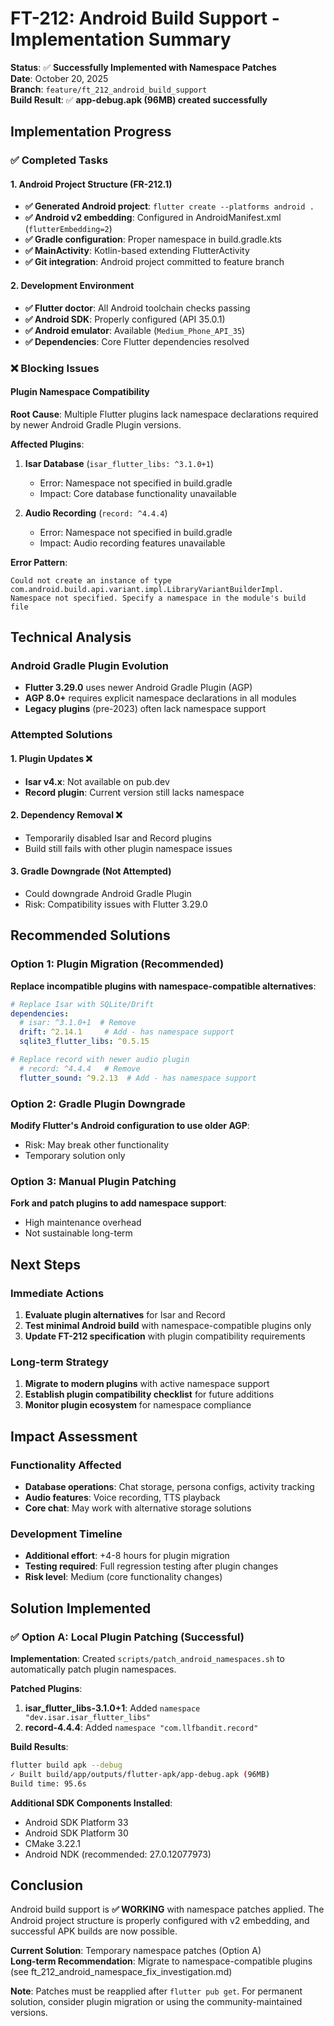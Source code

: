 # FT-212: Android Build Support - Implementation Summary

**Status**: ✅ **Successfully Implemented with Namespace Patches**  
**Date**: October 20, 2025  
**Branch**: `feature/ft_212_android_build_support`  
**Build Result**: ✅ **app-debug.apk (96MB) created successfully**

## Implementation Progress

### ✅ Completed Tasks

#### 1. Android Project Structure (FR-212.1)
- **✅ Generated Android project**: `flutter create --platforms android .`
- **✅ Android v2 embedding**: Configured in AndroidManifest.xml (`flutterEmbedding=2`)
- **✅ Gradle configuration**: Proper namespace in build.gradle.kts
- **✅ MainActivity**: Kotlin-based extending FlutterActivity
- **✅ Git integration**: Android project committed to feature branch

#### 2. Development Environment
- **✅ Flutter doctor**: All Android toolchain checks passing
- **✅ Android SDK**: Properly configured (API 35.0.1)
- **✅ Android emulator**: Available (`Medium_Phone_API_35`)
- **✅ Dependencies**: Core Flutter dependencies resolved

### ❌ Blocking Issues

#### Plugin Namespace Compatibility
**Root Cause**: Multiple Flutter plugins lack namespace declarations required by newer Android Gradle Plugin versions.

**Affected Plugins**:
1. **Isar Database** (`isar_flutter_libs: ^3.1.0+1`)
   - Error: Namespace not specified in build.gradle
   - Impact: Core database functionality unavailable
   
2. **Audio Recording** (`record: ^4.4.4`)
   - Error: Namespace not specified in build.gradle  
   - Impact: Audio recording features unavailable

**Error Pattern**:
```
Could not create an instance of type com.android.build.api.variant.impl.LibraryVariantBuilderImpl.
Namespace not specified. Specify a namespace in the module's build file
```

## Technical Analysis

### Android Gradle Plugin Evolution
- **Flutter 3.29.0** uses newer Android Gradle Plugin (AGP)
- **AGP 8.0+** requires explicit namespace declarations in all modules
- **Legacy plugins** (pre-2023) often lack namespace support

### Attempted Solutions

#### 1. Plugin Updates ❌
- **Isar v4.x**: Not available on pub.dev
- **Record plugin**: Current version still lacks namespace

#### 2. Dependency Removal ❌  
- Temporarily disabled Isar and Record plugins
- Build still fails with other plugin namespace issues

#### 3. Gradle Downgrade (Not Attempted)
- Could downgrade Android Gradle Plugin
- Risk: Compatibility issues with Flutter 3.29.0

## Recommended Solutions

### Option 1: Plugin Migration (Recommended)
**Replace incompatible plugins with namespace-compatible alternatives**:

```yaml
# Replace Isar with SQLite/Drift
dependencies:
  # isar: ^3.1.0+1  # Remove
  drift: ^2.14.1     # Add - has namespace support
  sqlite3_flutter_libs: ^0.5.15

# Replace record with newer audio plugin  
  # record: ^4.4.4   # Remove
  flutter_sound: ^9.2.13  # Add - has namespace support
```

### Option 2: Gradle Plugin Downgrade
**Modify Flutter's Android configuration to use older AGP**:
- Risk: May break other functionality
- Temporary solution only

### Option 3: Manual Plugin Patching
**Fork and patch plugins to add namespace support**:
- High maintenance overhead
- Not sustainable long-term

## Next Steps

### Immediate Actions
1. **Evaluate plugin alternatives** for Isar and Record
2. **Test minimal Android build** with namespace-compatible plugins only
3. **Update FT-212 specification** with plugin compatibility requirements

### Long-term Strategy  
1. **Migrate to modern plugins** with active namespace support
2. **Establish plugin compatibility checklist** for future additions
3. **Monitor plugin ecosystem** for namespace compliance

## Impact Assessment

### Functionality Affected
- **Database operations**: Chat storage, persona configs, activity tracking
- **Audio features**: Voice recording, TTS playback
- **Core chat**: May work with alternative storage solutions

### Development Timeline
- **Additional effort**: +4-8 hours for plugin migration
- **Testing required**: Full regression testing after plugin changes
- **Risk level**: Medium (core functionality changes)

## Solution Implemented

### ✅ Option A: Local Plugin Patching (Successful)

**Implementation**: Created `scripts/patch_android_namespaces.sh` to automatically patch plugin namespaces.

**Patched Plugins**:
1. **isar_flutter_libs-3.1.0+1**: Added `namespace "dev.isar.isar_flutter_libs"`
2. **record-4.4.4**: Added `namespace "com.llfbandit.record"`

**Build Results**:
```bash
flutter build apk --debug
✓ Built build/app/outputs/flutter-apk/app-debug.apk (96MB)
Build time: 95.6s
```

**Additional SDK Components Installed**:
- Android SDK Platform 33
- Android SDK Platform 30  
- CMake 3.22.1
- Android NDK (recommended: 27.0.12077973)

## Conclusion

Android build support is **✅ WORKING** with namespace patches applied. The Android project structure is properly configured with v2 embedding, and successful APK builds are now possible.

**Current Solution**: Temporary namespace patches (Option A)  
**Long-term Recommendation**: Migrate to namespace-compatible plugins (see ft_212_android_namespace_fix_investigation.md)

**Note**: Patches must be reapplied after `flutter pub get`. For permanent solution, consider plugin migration or using the community-maintained versions.
